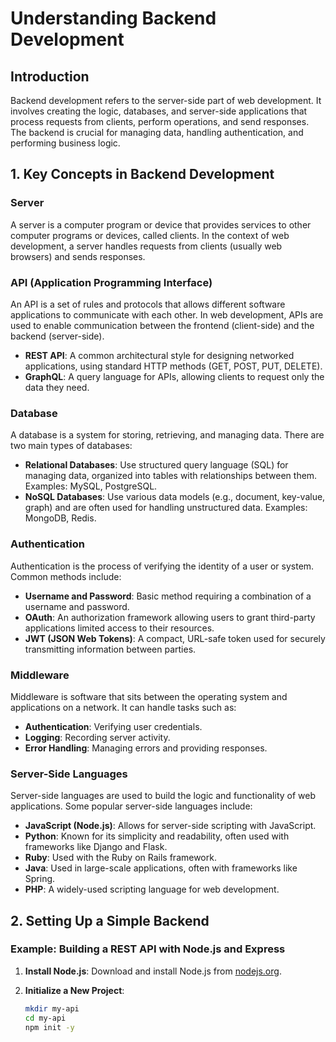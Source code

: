 # Understanding Backend Development

## Introduction

Backend development refers to the server-side part of web development. It involves creating the logic, databases, and server-side applications that process requests from clients, perform operations, and send responses. The backend is crucial for managing data, handling authentication, and performing business logic.

## 1. Key Concepts in Backend Development

### Server

A server is a computer program or device that provides services to other computer programs or devices, called clients. In the context of web development, a server handles requests from clients (usually web browsers) and sends responses.

### API (Application Programming Interface)

An API is a set of rules and protocols that allows different software applications to communicate with each other. In web development, APIs are used to enable communication between the frontend (client-side) and the backend (server-side).

- **REST API**: A common architectural style for designing networked applications, using standard HTTP methods (GET, POST, PUT, DELETE).
- **GraphQL**: A query language for APIs, allowing clients to request only the data they need.

### Database

A database is a system for storing, retrieving, and managing data. There are two main types of databases:

- **Relational Databases**: Use structured query language (SQL) for managing data, organized into tables with relationships between them. Examples: MySQL, PostgreSQL.
- **NoSQL Databases**: Use various data models (e.g., document, key-value, graph) and are often used for handling unstructured data. Examples: MongoDB, Redis.

### Authentication

Authentication is the process of verifying the identity of a user or system. Common methods include:

- **Username and Password**: Basic method requiring a combination of a username and password.
- **OAuth**: An authorization framework allowing users to grant third-party applications limited access to their resources.
- **JWT (JSON Web Tokens)**: A compact, URL-safe token used for securely transmitting information between parties.

### Middleware

Middleware is software that sits between the operating system and applications on a network. It can handle tasks such as:

- **Authentication**: Verifying user credentials.
- **Logging**: Recording server activity.
- **Error Handling**: Managing errors and providing responses.

### Server-Side Languages

Server-side languages are used to build the logic and functionality of web applications. Some popular server-side languages include:

- **JavaScript (Node.js)**: Allows for server-side scripting with JavaScript.
- **Python**: Known for its simplicity and readability, often used with frameworks like Django and Flask.
- **Ruby**: Used with the Ruby on Rails framework.
- **Java**: Used in large-scale applications, often with frameworks like Spring.
- **PHP**: A widely-used scripting language for web development.

## 2. Setting Up a Simple Backend

### Example: Building a REST API with Node.js and Express

1. **Install Node.js**: Download and install Node.js from [nodejs.org](https://nodejs.org/).

2. **Initialize a New Project**:
   ```bash
   mkdir my-api
   cd my-api
   npm init -y

